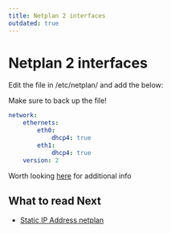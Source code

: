 ```yaml
---
title: Netplan 2 interfaces
outdated: true
---
```


# Netplan 2 interfaces

Edit the file in /etc/netplan/ and add the below:

Make sure to back up the file!

```yaml
network:
    ethernets:
        eth0:
            dhcp4: true
        eth1:
            dhcp4: true
    version: 2
```

Worth looking [here](https://www.linux.com/topic/distributions/how-use-netplan-network-configuration-tool-linux/) for additional info

## What to read Next

* [Static IP Address netplan](netplan-static-ip.md)